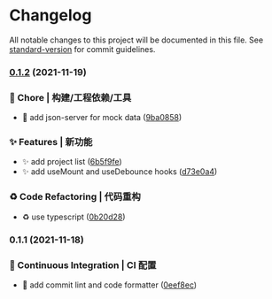 # Changelog

All notable changes to this project will be documented in this file. See [standard-version](https://github.com/conventional-changelog/standard-version) for commit guidelines.

### [0.1.2](https://github.com/iolh/jira/compare/v0.1.1...v0.1.2) (2021-11-19)

### 🚀 Chore | 构建/工程依赖/工具

- 🚀 add json-server for mock data ([9ba0858](https://github.com/iolh/jira/commit/9ba08588aa272267d913a71f553a1edd6f8cdddb))

### ✨ Features | 新功能

- ✨ add project list ([6b5f9fe](https://github.com/iolh/jira/commit/6b5f9fed8b4beb3d3beb8eb8a3f220723193335a))
- ✨ add useMount and useDebounce hooks ([d73e0a4](https://github.com/iolh/jira/commit/d73e0a464ed9302aa1faee7960da36d56b10bbd8))

### ♻️ Code Refactoring | 代码重构

- ♻️ use typescript ([0b20d28](https://github.com/iolh/jira/commit/0b20d28955802863131e06c79da24543c527a79a))

### 0.1.1 (2021-11-18)

### 👷 Continuous Integration | CI 配置

- 👷 add commit lint and code formatter ([0eef8ec](https://github.com/iolh/jira/commit/0eef8ecd313b27f3cfe93ef6a44da586b159eb2f))
